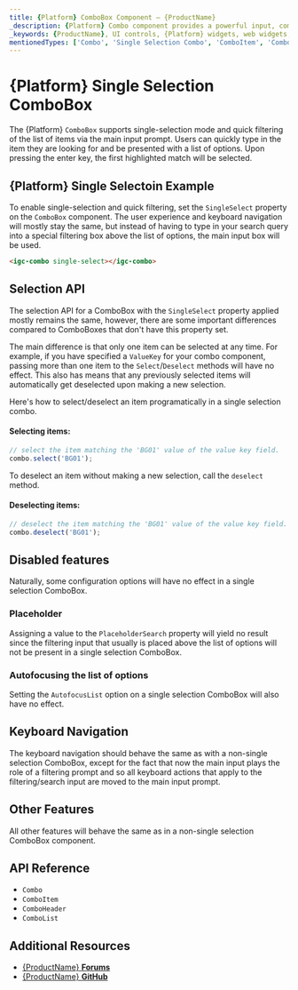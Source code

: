 ```yaml
---
title: {Platform} ComboBox Component – {ProductName}
_description: {Platform} Combo component provides a powerful input, combining features of the basic HTML input, select, filtering and custom drop-down lists. Try it for FREE
_keywords: {ProductName}, UI controls, {Platform} widgets, web widgets, UI widgets, {Platform}, Native {Platform} Components Suite, Native {Platform} Controls, Native {Platform} Components Library, {Platform} ComboBox component
mentionedTypes: ['Combo', 'Single Selection Combo', 'ComboItem', 'ComboHeader', 'ComboList']
---
```


# {Platform} Single Selection ComboBox

The {Platform} `ComboBox` supports single-selection mode and quick filtering of the list of items via the main input prompt. Users can quickly type in the item they are looking for and be presented with a list of options. Upon pressing the enter key, the first highlighted match will be selected.

## {Platform} Single Selectoin Example

To enable single-selection and quick filtering, set the `SingleSelect` property on the `ComboBox` component. The user experience and keyboard navigation will mostly stay the same, but instead of having to type in your search query into a special filtering box above the list of options, the main input box will be used.

```html
<igc-combo single-select></igc-combo>
```

<code-view style="height:320px"
           data-demos-base-url="{environment:dvDemosBaseUrl}"
           iframe-src="{environment:dvDemosBaseUrl}/grids/combo-simplified"
           alt="{Platform} Single Selection Combo Example"
           github-src="grids/combo/simplified">
</code-view>

<div class="divider--half"></div>

## Selection API

The selection API for a ComboBox with the `SingleSelect` property applied mostly remains the same, however, there are some important differences compared to ComboBoxes that don't have this property set.

The main difference is that only one item can be selected at any time. For example, if you have specified a `ValueKey` for your combo component, passing more than one item to the `Select`/`Deselect` methods will have no effect. This also has means that any previously selected items will automatically get deselected upon making a new selection.

Here's how to select/deselect an item programatically in a single selection combo.

#### Selecting items:

```ts
// select the item matching the 'BG01' value of the value key field.
combo.select('BG01');
```

To deselect an item without making a new selection, call the `deselect` method.

#### Deselecting items:

```ts
// deselect the item matching the 'BG01' value of the value key field.
combo.deselect('BG01');
```

## Disabled features

Naturally, some configuration options will have no effect in a single selection ComboBox.

### Placeholder

Assigning a value to the `PlaceholderSearch` property will yield no result since the filtering input that usually is placed above the list of options will not be present in a single selection ComboBox.

### Autofocusing the list of options

Setting the `AutofocusList` option on a single selection ComboBox will also have no effect.

## Keyboard Navigation

The keyboard navigation should behave the same as with a non-single selection ComboBox, except for the fact that now the main input plays the role of a filtering prompt and so all keyboard actions that apply to the filtering/search input are moved to the main input prompt.

## Other Features

All other features will behave the same as in a non-single selection ComboBox component.

## API Reference

* `Combo`
* `ComboItem`
* `ComboHeader`
* `ComboList`

## Additional Resources

* [{ProductName} **Forums**]({ForumsLink})
* [{ProductName} **GitHub**]({GithubLink})
